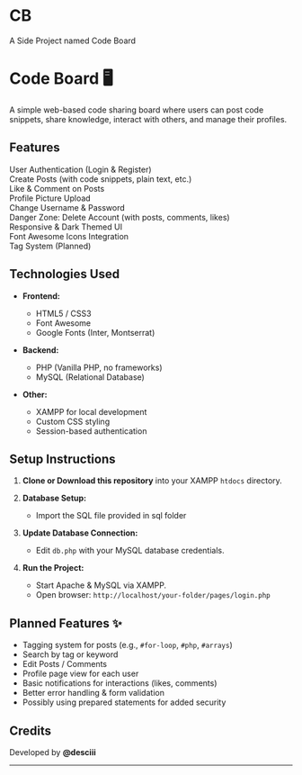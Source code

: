 # CB

A Side Project named Code Board

# Code Board 🖥️

A simple web-based code sharing board where users can post code snippets, share knowledge, interact with others, and manage their profiles.

## Features

User Authentication (Login & Register)  
 Create Posts (with code snippets, plain text, etc.)  
 Like & Comment on Posts  
 Profile Picture Upload  
 Change Username & Password  
 Danger Zone: Delete Account (with posts, comments, likes)  
 Responsive & Dark Themed UI  
 Font Awesome Icons Integration  
 Tag System (Planned)

## Technologies Used

- **Frontend:**

  - HTML5 / CSS3
  - Font Awesome
  - Google Fonts (Inter, Montserrat)

- **Backend:**

  - PHP (Vanilla PHP, no frameworks)
  - MySQL (Relational Database)

- **Other:**
  - XAMPP for local development
  - Custom CSS styling
  - Session-based authentication

## Setup Instructions

1. **Clone or Download this repository** into your XAMPP `htdocs` directory.

2. **Database Setup:**

   - Import the SQL file provided in sql folder

3. **Update Database Connection:**

   - Edit `db.php` with your MySQL database credentials.

4. **Run the Project:**
   - Start Apache & MySQL via XAMPP.
   - Open browser: `http://localhost/your-folder/pages/login.php`

## Planned Features ✨

- Tagging system for posts (e.g., `#for-loop`, `#php`, `#arrays`)
- Search by tag or keyword
- Edit Posts / Comments
- Profile page view for each user
- Basic notifications for interactions (likes, comments)
- Better error handling & form validation
- Possibly using prepared statements for added security

## Credits

Developed by **@desciii**

---
